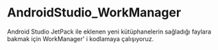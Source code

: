 # AndroidStudio_WorkManager
 Android Studio JetPack ile eklenen yeni kütüphanelerin sağladığı faylara bakmak için WorkManager' i kodlamaya çalışıyoruz.
